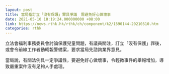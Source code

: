 ```yaml
---
layout: post
title: 當局指訂立「沒有保護」罪具爭議　需避免好心做壞事
date: 2021-05-10 18:19:24.000000000 +08:00
link: https://news.rthk.hk/rthk/ch/component/k2/1590144-20210510.htm
categories: rthk
---
```


立法會福利事務委員會討論保護兒童問題，有議員關注，訂立「沒有保護」罪後，或會令前線工作者動輒報警備案，要求當局先諮詢業界意見。

當局說，有關法例具一定爭議性，要避免好心做壞事，令輕微事件的舉報增加，導致嚴重案件沒有足夠人手處理。
